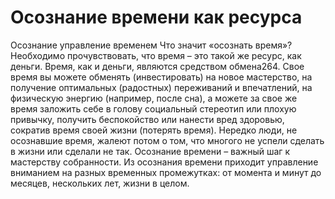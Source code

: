 # Осознание времени как ресурса

Осознание управление временем
Что значит «осознать время»? Необходимо прочувствовать, что время – это такой же ресурс, как деньги. Время, как и деньги, являются средством обмена264. Свое время вы можете обменять (инвестировать) на новое мастерство, на получение оптимальных (радостных) переживаний и впечатлений, на физическую энергию (например, после сна), а можете за свое же время заложить себе в голову социальный стереотип или плохую привычку, получить беспокойство или нанести вред здоровью, сократив время своей жизни (потерять время). 
Нередко люди, не осознавшие время, жалеют потом о том, что многого не успели сделать в жизни или сделали не так. Осознание времени – важный шаг к мастерству собранности. Из осознания времени приходит управление вниманием на разных временных промежутках: от момента и минут до месяцев, нескольких лет, жизни в целом.
